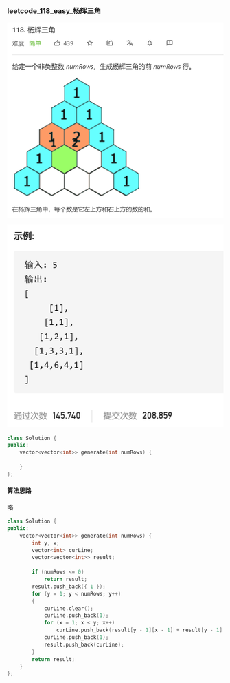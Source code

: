 ### leetcode_118_easy_杨辉三角

![image-20210118094844766](leetcode_118_easy_杨辉三角.assets/image-20210118094844766.png)

![image-20210118094857528](leetcode_118_easy_杨辉三角.assets/image-20210118094857528.png)

```c++
class Solution {
public:
    vector<vector<int>> generate(int numRows) {
        
    }
};
```

#### 算法思路

略

```c++
class Solution {
public:
	vector<vector<int>> generate(int numRows) {
		int y, x;
		vector<int> curLine;
		vector<vector<int>> result;

		if (numRows <= 0)
			return result;
		result.push_back({ 1 });
		for (y = 1; y < numRows; y++)
		{
			curLine.clear();
			curLine.push_back(1);
			for (x = 1; x < y; x++)
				curLine.push_back(result[y - 1][x - 1] + result[y - 1][x]);
			curLine.push_back(1);
			result.push_back(curLine);
		}
		return result;
	}
};
```

